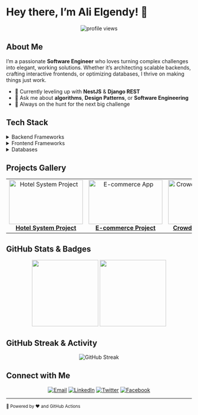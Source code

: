 <!--
  🚀 Generate and customize your own profile README with README.so
  🛠️ GitHub-Readme-Stats & GitHub Actions included!
-->

# Hey there, I’m Ali Elgendy! 👋

<div align="center">
  <img src="https://komarev.com/ghpvc/?username=Ali-LGendy&label=Profile%20views&color=0e75b6&style=flat" alt="profile views" />
</div>

## About Me

I’m a passionate **Software Engineer** who loves turning complex challenges into elegant, working solutions. Whether it’s architecting scalable backends, crafting interactive frontends, or optimizing databases, I thrive on making things just work.

- 🌱 Currently leveling up with **NestJS** & **Django REST**
- 💬 Ask me about **algorithms**, **Design Patterns**, or **Software Engineering**
- 🎯 Always on the hunt for the next big challenge


## Tech Stack

<details>
  <summary>Backend Frameworks</summary>
  <p>
    <img src="https://img.shields.io/badge/Laravel-FF2D20?style=flat-square&logo=laravel&logoColor=white" alt="Laravel"/>
    <img src="https://img.shields.io/badge/Express-000000?style=flat-square&logo=express&logoColor=white" alt="Express"/>
    <img src="https://img.shields.io/badge/NestJS-E0234E?style=flat-square&logo=nestjs&logoColor=white" alt="NestJS"/>
    <img src="https://img.shields.io/badge/Django-092E20?style=flat-square&logo=django&logoColor=white" alt="Django"/>
    <img src="https://img.shields.io/badge/Rails-CC0000?style=flat-square&logo=rubyonrails&logoColor=white" alt="Rails"/>
  </p>
</details>

<details>
  <summary>Frontend Frameworks</summary>
  <p>
    <img src="https://img.shields.io/badge/React-20232A?style=flat-square&logo=react&logoColor=61DAFB" alt="React"/>
    <img src="https://img.shields.io/badge/Angular-DD0031?style=flat-square&logo=angular&logoColor=white" alt="Angular"/>
    <img src="https://img.shields.io/badge/Vue.js-35495E?style=flat-square&logo=vuedotjs&logoColor=4FC08D" alt="Vue"/>
    <img src="https://img.shields.io/badge/Next.js-000000?style=flat-square&logo=nextdotjs&logoColor=white" alt="Next.js" />
  </p>
</details>

<details>
  <summary>Databases</summary>
  <p>
    <img src="https://img.shields.io/badge/MySQL-4479A1?style=flat-square&logo=mysql&logoColor=white" alt="MySQL"/>
    <img src="https://img.shields.io/badge/MongoDB-47A248?style=flat-square&logo=mongodb&logoColor=white" alt="MongoDB"/>
  </p>
</details>


## Projects Gallery

<div align="center">
  <!-- Example Project Cards -->
  <table>
    <tr>
      <td align="center">
        <a href="https://github.com/Ali-LGendy/HotelSystem_Project">
          <img src="https://encrypted-tbn0.gstatic.com/images?q=tbn:ANd9GcQCGgIIopVf_QbahzgofY7FNrfeEHCMQwV_yAsvpW8SWsU9zq7_amOQrH0o6qrO7d7ME6o&usqp=CAU" alt="Hotel System Project" width="200px" height="120px" />
          <br />
          <strong>Hotel System Project</strong>
        </a>
      </td>
      <td align="center">
        <a href="https://github.com/AhmedZahran15/Cartly-backend">
          <img src="https://t4.ftcdn.net/jpg/06/56/49/89/360_F_656498974_hkbZmIZkCZaiol4thr5Eu4ebmwJ7NsVH.jpg" alt="E-commerce App" width="200px" height="120px" />
          <br />
          <strong>E-commerce Project</strong>
        </a>
      </td>
      <td align="center">
        <a href="https://github.com/anasnashat/DjangoFinalProject">
          <img src="https://encrypted-tbn0.gstatic.com/images?q=tbn:ANd9GcQRMmj92QuPcvoimx8DRU9rqZEsSAzCVMGS6Q&s" alt="Crowd Funding Project" width="200px" height="120px" />
          <br />
          <strong>CrowdFunding Project</strong>
        </a>
      </td>
      <td align="center">
        <a href="https://github.com/Ali-LGendy/DBMS_Project">
          <img src="[https://media.licdn.com/dms/image/v2/D5612AQF61hQFRvf3eg/article-cover_image-shrink_720_1280/article-cover_image-shrink_720_1280/0/1711015646667?e=2147483647&v=beta&t=3rSbI0-DXatTmN_CAcFEJToYwXM99Drjz-0hyHF5wNs](https://miro.medium.com/v2/resize:fit:1400/1*szBsfY6lp8A0jb1zOvJ0mw.jpeg)" alt="DBMS Project" width="200px" height="120px" />
          <br />
          <strong>DBMS Project</strong>
        </a>
      </td>
    </tr>
  </table>
</div>


## GitHub Stats & Badges

<div align="center">
  <img height="180em" src="https://github-readme-stats.vercel.app/api?username=Ali-LGendy&show_icons=true&theme=dark&include_all_commits=true&count_private=true" />
  <img height="180em" src="https://github-readme-stats.vercel.app/api/top-langs/?username=Ali-LGendy&layout=compact&theme=dark" />
</div>


## GitHub Streak & Activity

<p align="center">
  <img src="https://github-readme-streak-stats.herokuapp.com/?user=Ali-LGendy&theme=dark&hide_border=true" alt="GitHub Streak" />
</p>

<!--
## Latest Blog Posts

<details>
  <summary>Click to expand</summary>
  <img src="./output/blog-card.svg" alt="Blog Posts" width="500" />
</details>


## Automated Workflows

| Workflow | Description |
| -------- | ----------- |
| ![Stats Workflow](https://github.com/Ali-LGendy/Ali-LGendy/actions/workflows/stats.yml/badge.svg) | Updates GitHub Stats & Top Langs daily |
| ![Blog Workflow](https://github.com/Ali-LGendy/Ali-LGendy/actions/workflows/blog.yml/badge.svg) | Fetches and generates latest blog posts |
-->

## Connect with Me

<div align="center">
  <a href="mailto:ali.elgondy@gmail.com"><img src="https://img.shields.io/badge/Email-D14836?style=flat-square&logo=gmail&logoColor=white" alt="Email"/></a>
  <a href="https://www.linkedin.com/in/ali--elgendy/"><img src="https://img.shields.io/badge/LinkedIn-0077B5?style=flat-square&logo=linkedin&logoColor=white" alt="LinkedIn"/></a>
  <a href="https://twitter.com/l_gondy"><img src="https://img.shields.io/badge/Twitter-1DA1F2?style=flat-square&logo=twitter&logoColor=white" alt="Twitter"/></a>
  <a href="https://www.facebook.com/ali.elgendy.3154/"><img src="https://img.shields.io/badge/Facebook-1877F2?style=flat-square&logo=facebook&logoColor=white" alt="Facebook"/></a>
</div>

---

<small>🌟 Powered by ❤️ and GitHub Actions</small>
